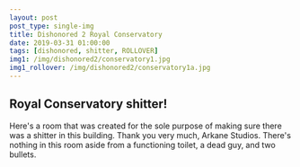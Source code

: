 ```yaml
---
layout: post
post_type: single-img
title: Dishonored 2 Royal Conservatory
date: 2019-03-31 01:00:00
tags: [dishonored, shitter, ROLLOVER]
img1: /img/dishonored2/conservatory1.jpg
img1_rollover: /img/dishonored2/conservatory1a.jpg
---
```

## Royal Conservatory shitter!

Here's a room that was created for the sole purpose of making sure there was a shitter in this building. Thank you very much, Arkane Studios. There's nothing in this room aside from a functioning toilet, a dead guy, and two bullets. 
